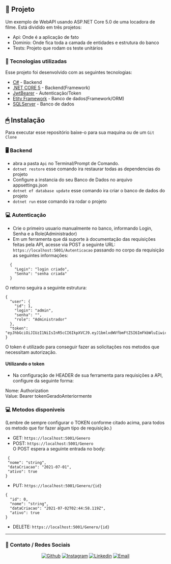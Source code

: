 ## 📝 Projeto
Um exemplo de WebAPI usando ASP.NET Core 5.0 de uma locadora de filme. Está dividido em três projetos:
- Api: Onde é a aplicação de fato
- Dominio: Onde fica toda a camada de entidades e estrutura do banco 
- Tests: Projeto que rodam os teste unitários

### 🚀 Tecnologias utilizadas
Esse projeto foi desenvolvido com as seguintes tecnologias:
- [C#](https://docs.microsoft.com/pt-br/dotnet/csharp/) - Backend
- [.NET CORE 5](https://docs.microsoft.com/pt-br/aspnet/core/?view=aspnetcore-5.0) - Backend(Framework)
- [JwtBearer](https://docs.microsoft.com/pt-br/dotnet/api/microsoft.aspnetcore.authentication.jwtbearer?view=aspnetcore-5.0) - Autenticação/Token
- [Etity Framework](https://docs.microsoft.com/pt-br/ef/) - Banco de dados(Framework/ORM)
- [SQLServer](https://docs.microsoft.com/pt-br/sql/sql-server/?view=sql-server-ver15) - Banco de dados

## 🖱 Instalação 

Para executar esse repositório baixe-o para sua maquina ou de um `Git Clone`

### 🖥 Backend 

- abra a pasta `Api` no Terminal/Prompt de Comando.
- `dotnet restore` esse comando ira restaurar todas as dependencias do projeto
- Configure a instancia do seu Banco de Dados no arquivo appsettings.json
- `dotnet ef database update` esse comando ira criar o banco de dados do projeto
- `dotnet run` esse comando ira rodar o projeto

### 💻 Autenticação

- Crie o primeiro usuario manualmente no banco, informando Login, Senha e a Role(Administrador)
- Em um ferramenta que dá suporte à documentação das requisições feitas pela API, acesse via POST a seguinte URL: `https://localhost:5001/Autenticacao` passando no corpo da requisição as seguintes informações:

```
  {
    "Login": "login criado",
    "Senha": "senha criada"
  }
```
O retorno seguira a seguinte estrutura:
```
{
  "user": {
    "id": 1,
    "login": "admin",
    "senha": "",
    "role": "Administrador"
  },
  "token": "eyJhbGciOiJIUzI1NiIsInR5cCI6IkpXVCJ9.eyJ1bmlxdWVfbmFtZSI6ImFkbWluIiwicm9sZSI6IkFkbWluaXN0cmFkb3IiLCJuYmYiOjE2MjUxODMyNTEsImV4cCI6MTYyNTE5MDQ1MSwiaWF0IjoxNjI1MTgzMjUxfQ.zMg8qZE5wrM101_OfVW8LLBBKUyzsZKjEt3nk8525Uw"
}
```
O token é utilizado para conseguir fazer as solicitações nos metodos que necessitam autorização.

#### Utilizando o token
- Na configuração de HEADER de sua ferramenta para requisições a API, configure da seguinte forma:

 Nome: Authorization  
 Value: Bearer tokenGeradoAnteriormente
 
 ### 💻 Metodos disponiveis
 (Lembre de sempre configurar o TOKEN conforme citado acima, para todos os metodo que for fazer algum tipo de requisição.)  
 - GET: `https://localhost:5001/Genero`
 - POST: `https://localhost:5001/Genero`  
 O POST espera a seguinte entrada no body:  
 ```
  {
  "nome": "string",
  "dataCriacao": "2021-07-01",
  "ativo": true
}
```
- PUT: `https://localhost:5001/Genero/{id}`  
```
{
  "id": 0,
  "nome": "string",
  "dataCriacao": "2021-07-02T02:44:58.119Z",
  "ativo": true
}
```
- DELETE: `https://localhost:5001/Genero/{id}`
<hr>

### 📱 Contato / Redes Sociais 

<p align="center">
   <a href="https://github.com/igormarcante" target="_blank" >
    <img alt="Github" src="https://img.shields.io/badge/Github--%23F8952D?style=social&logo=github"></a> 
  
  <a href="https://instagram.com/igormarcante" target="_blank" >
    <img alt="Instagram" src="https://img.shields.io/badge/Instagram--%23F8952D?style=social&logo=instagram"></a> 
  
  <a href="https://www.linkedin.com/in/igor-marcante-85ab1190/" target="_blank" >
    <img alt="Linkedin" src="https://img.shields.io/badge/Linkedin--%23F8952D?style=social&logo=linkedin"></a> 
  
  <a href="mailto:igormarcante@gmail.com" target="_blank" >
    <img alt="Email" src="https://img.shields.io/badge/Email--%23F8952D?style=social&logo=gmail"></a> 
</p>

